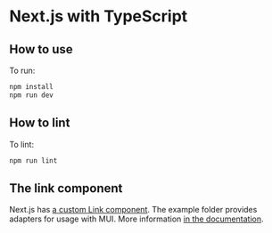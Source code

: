 # Next.js with TypeScript 

## How to use
To run:

```sh
npm install
npm run dev
```

## How to lint

To lint:

```sh
npm run lint
```

## The link component

Next.js has [a custom Link component](https://nextjs.org/docs/api-reference/next/link).
The example folder provides adapters for usage with MUI.
More information [in the documentation](https://mui.com/guides/routing/#next-js).
